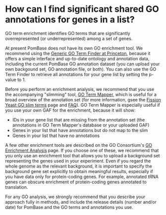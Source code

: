 # How can I find significant shared GO annotations for genes in a list?
<!-- pombase_categories: Finding data,Tools and resources,Using ontologies -->

GO term enrichment identifies GO terms that are significantly
overrepresented (or underrepresented) among a set of genes.

At present PomBase does not have its own GO enrichment tool. We
recommend using the 
[Generic GO Term Finder at Princeton](http://go.princeton.edu/cgi-bin/GOTermFinder), 
because it offers a simple interface and up-to-date ontology and
annotation data, including the current PomBase GO annotation dataset
(you can upload your own backgound set, GO annotation file, or
both). You can also use the GO Term Finder to retrieve all annotations
for your gene list by setting the p-value to 1.

Before you perform an enrichment analysis, we recommend that you use the
accompanying "slimming" tool, 
[GO Term Mapper](http://go.princeton.edu/cgi-bin/GOTermMapper), 
which is useful for a broad overview of the annotation set (for more
information, gsee the [Fission Yeast GO slim terms](/browse-curation/fission-yeast-go-slim-terms) 
page and [FAQ](/faq/how-can-i-use-go-slims-s.-pombe)). GO Term Mapper is
especially useful if you use your own GAF for the enrichment, because
it will show:

-   IDs in your gene list that are missing from the annotation set (the
    annotations in GO Term Mapper's database or your uploaded GAF)
-   Genes in your list that have annotations but do not map to the slim
-   Genes in your list that have no annotations

A few other enrichment tools are described on the GO Consortium's 
[GO Enrichment Analysis](http://geneontology.org/page/go-enrichment-analysis) 
page. If you choose one of these, we recommend that you only use an
enrichment tool that allows you to upload a background set
representing the genes used in your experiment. Even if you regard the
whole genome as the relevant background, it is important to specify
the background gene set explicitly to obtain meaningful results,
especially if you have data only for protein-coding genes. For
example, annotated tRNA genes can obscure enrichment of protein-coding
genes annotated to translation.

For any GO analysis, we strongly recommend that you describe your
approach fully in methods, and include the release details (number
and/or date) for PomBase and the GO terms and annotations you use.

